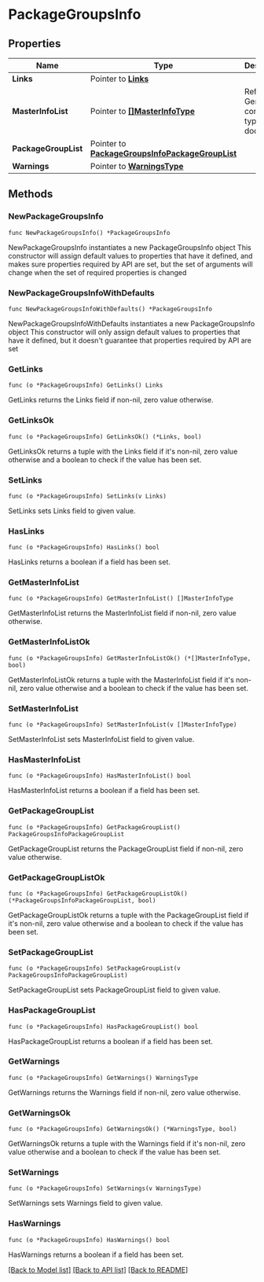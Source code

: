 # PackageGroupsInfo

## Properties

Name | Type | Description | Notes
------------ | ------------- | ------------- | -------------
**Links** | Pointer to [**Links**](Links.md) |  | [optional] 
**MasterInfoList** | Pointer to [**[]MasterInfoType**](MasterInfoType.md) | Refer to Generic common types document. | [optional] 
**PackageGroupList** | Pointer to [**PackageGroupsInfoPackageGroupList**](PackageGroupsInfoPackageGroupList.md) |  | [optional] 
**Warnings** | Pointer to [**WarningsType**](WarningsType.md) |  | [optional] 

## Methods

### NewPackageGroupsInfo

`func NewPackageGroupsInfo() *PackageGroupsInfo`

NewPackageGroupsInfo instantiates a new PackageGroupsInfo object
This constructor will assign default values to properties that have it defined,
and makes sure properties required by API are set, but the set of arguments
will change when the set of required properties is changed

### NewPackageGroupsInfoWithDefaults

`func NewPackageGroupsInfoWithDefaults() *PackageGroupsInfo`

NewPackageGroupsInfoWithDefaults instantiates a new PackageGroupsInfo object
This constructor will only assign default values to properties that have it defined,
but it doesn't guarantee that properties required by API are set

### GetLinks

`func (o *PackageGroupsInfo) GetLinks() Links`

GetLinks returns the Links field if non-nil, zero value otherwise.

### GetLinksOk

`func (o *PackageGroupsInfo) GetLinksOk() (*Links, bool)`

GetLinksOk returns a tuple with the Links field if it's non-nil, zero value otherwise
and a boolean to check if the value has been set.

### SetLinks

`func (o *PackageGroupsInfo) SetLinks(v Links)`

SetLinks sets Links field to given value.

### HasLinks

`func (o *PackageGroupsInfo) HasLinks() bool`

HasLinks returns a boolean if a field has been set.

### GetMasterInfoList

`func (o *PackageGroupsInfo) GetMasterInfoList() []MasterInfoType`

GetMasterInfoList returns the MasterInfoList field if non-nil, zero value otherwise.

### GetMasterInfoListOk

`func (o *PackageGroupsInfo) GetMasterInfoListOk() (*[]MasterInfoType, bool)`

GetMasterInfoListOk returns a tuple with the MasterInfoList field if it's non-nil, zero value otherwise
and a boolean to check if the value has been set.

### SetMasterInfoList

`func (o *PackageGroupsInfo) SetMasterInfoList(v []MasterInfoType)`

SetMasterInfoList sets MasterInfoList field to given value.

### HasMasterInfoList

`func (o *PackageGroupsInfo) HasMasterInfoList() bool`

HasMasterInfoList returns a boolean if a field has been set.

### GetPackageGroupList

`func (o *PackageGroupsInfo) GetPackageGroupList() PackageGroupsInfoPackageGroupList`

GetPackageGroupList returns the PackageGroupList field if non-nil, zero value otherwise.

### GetPackageGroupListOk

`func (o *PackageGroupsInfo) GetPackageGroupListOk() (*PackageGroupsInfoPackageGroupList, bool)`

GetPackageGroupListOk returns a tuple with the PackageGroupList field if it's non-nil, zero value otherwise
and a boolean to check if the value has been set.

### SetPackageGroupList

`func (o *PackageGroupsInfo) SetPackageGroupList(v PackageGroupsInfoPackageGroupList)`

SetPackageGroupList sets PackageGroupList field to given value.

### HasPackageGroupList

`func (o *PackageGroupsInfo) HasPackageGroupList() bool`

HasPackageGroupList returns a boolean if a field has been set.

### GetWarnings

`func (o *PackageGroupsInfo) GetWarnings() WarningsType`

GetWarnings returns the Warnings field if non-nil, zero value otherwise.

### GetWarningsOk

`func (o *PackageGroupsInfo) GetWarningsOk() (*WarningsType, bool)`

GetWarningsOk returns a tuple with the Warnings field if it's non-nil, zero value otherwise
and a boolean to check if the value has been set.

### SetWarnings

`func (o *PackageGroupsInfo) SetWarnings(v WarningsType)`

SetWarnings sets Warnings field to given value.

### HasWarnings

`func (o *PackageGroupsInfo) HasWarnings() bool`

HasWarnings returns a boolean if a field has been set.


[[Back to Model list]](../README.md#documentation-for-models) [[Back to API list]](../README.md#documentation-for-api-endpoints) [[Back to README]](../README.md)


